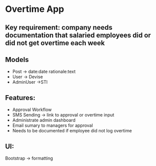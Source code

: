 # Overtime App

## Key requirement: company needs documentation that salaried employees did or did not get overtime each week

## Models

- Post -> date:date rationale:text
- User -> Devise
- AdminUser ->STI

## Features:

- Approval Workflow
- SMS Sending -> link to approval or overtime input
- Administrate admin dashboard
- Email sumary to managers for approval
- Needs to be documented if employee did not log overtime

## UI:

Bootstrap -> formatting
